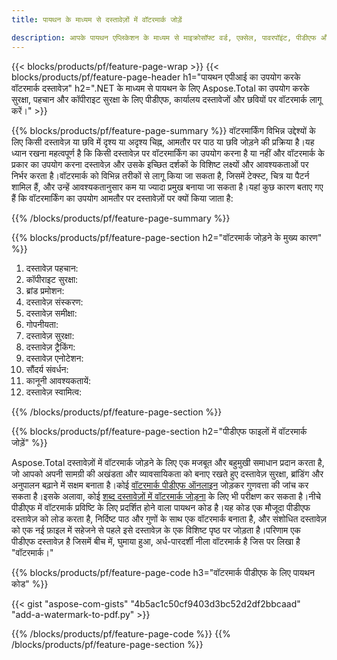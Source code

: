 ```yaml
---
title: पायथन के माध्यम से दस्तावेज़ों में वॉटरमार्क जोड़ें

description: आपके पायथन एप्लिकेशन के माध्यम से माइक्रोसॉफ्ट वर्ड, एक्सेल, पावरपॉइंट, पीडीएफ और छवियों सहित वॉटरमार्क दस्तावेज़।ऐप के माध्यम से निःशुल्क टेक्स्ट या छवि वॉटरमार्क ऑनलाइन जोड़ें।
---
```


{{< blocks/products/pf/feature-page-wrap >}}
{{< blocks/products/pf/feature-page-header h1="पायथन एपीआई का उपयोग करके वॉटरमार्क दस्तावेज़" h2=".NET के माध्यम से पायथन के लिए Aspose.Total का उपयोग करके सुरक्षा, पहचान और कॉपीराइट सुरक्षा के लिए पीडीएफ, कार्यालय दस्तावेजों और छवियों पर वॉटरमार्क लागू करें।" >}}

{{% blocks/products/pf/feature-page-summary %}}
वॉटरमार्किंग विभिन्न उद्देश्यों के लिए किसी दस्तावेज़ या छवि में दृश्य या अदृश्य चिह्न, आमतौर पर पाठ या छवि जोड़ने की प्रक्रिया है।यह ध्यान रखना महत्वपूर्ण है कि किसी दस्तावेज़ पर वॉटरमार्किंग का उपयोग करना है या नहीं और वॉटरमार्क के प्रकार का उपयोग करना दस्तावेज़ और उसके इच्छित दर्शकों के विशिष्ट लक्ष्यों और आवश्यकताओं पर निर्भर करता है।वॉटरमार्क को विभिन्न तरीकों से लागू किया जा सकता है, जिसमें टेक्स्ट, चित्र या पैटर्न शामिल हैं, और उन्हें आवश्यकतानुसार कम या ज्यादा प्रमुख बनाया जा सकता है।यहां कुछ कारण बताए गए हैं कि वॉटरमार्किंग का उपयोग आमतौर पर दस्तावेज़ों पर क्यों किया जाता है:

{{% /blocks/products/pf/feature-page-summary  %}}

{{% blocks/products/pf/feature-page-section  h2="वॉटरमार्क जोड़ने के मुख्य कारण" %}}

1. दस्तावेज़ पहचान:
1. कॉपीराइट सुरक्षा:
1. ब्रांड प्रमोशन:
1. दस्तावेज़ संस्करण:
1. दस्तावेज़ समीक्षा:
1. गोपनीयता:
1. दस्तावेज़ सुरक्षा:
1. दस्तावेज़ ट्रैकिंग:
1. दस्तावेज़ एनोटेशन:
1. सौंदर्य संवर्धन:
1. कानूनी आवश्यकतायें:
1. दस्तावेज़ स्वामित्व:

{{% /blocks/products/pf/feature-page-section %}}

{{% blocks/products/pf/feature-page-section  h2="पीडीएफ फाइलों में वॉटरमार्क जोड़ें" %}}

Aspose.Total दस्तावेज़ों में वॉटरमार्क जोड़ने के लिए एक मजबूत और बहुमुखी समाधान प्रदान करता है, जो आपको अपनी सामग्री की अखंडता और व्यावसायिकता को बनाए रखते हुए दस्तावेज़ सुरक्षा, ब्रांडिंग और अनुपालन बढ़ाने में सक्षम बनाता है।कोई [वॉटरमार्क पीडीएफ ऑनलाइन](https://products.aspose.com/total/python-net/watermark/pdf/) जोड़कर गुणवत्ता की जांच कर सकता है।इसके अलावा, कोई [शब्द दस्तावेज़ों में वॉटरमार्क जोड़ना](https://products.aspose.com/total/python-net/watermark/word/) के लिए भी परीक्षण कर सकता है।नीचे पीडीएफ में वॉटरमार्क प्रविष्टि के लिए प्रदर्शित होने वाला पायथन कोड है।यह कोड एक मौजूदा पीडीएफ दस्तावेज़ को लोड करता है, निर्दिष्ट पाठ और गुणों के साथ एक वॉटरमार्क बनाता है, और संशोधित दस्तावेज़ को एक नई फ़ाइल में सहेजने से पहले इसे दस्तावेज़ के एक विशिष्ट पृष्ठ पर जोड़ता है।परिणाम एक पीडीएफ दस्तावेज़ है जिसमें बीच में, घुमाया हुआ, अर्ध-पारदर्शी नीला वॉटरमार्क है जिस पर लिखा है "वॉटरमार्क।"

{{% blocks/products/pf/feature-page-code h3="वॉटरमार्क पीडीएफ के लिए पायथन कोड" %}}

{{< gist "aspose-com-gists" "4b5ac1c50cf9403d3bc52d2df2bbcaad" "add-a-watermark-to-pdf.py" >}}

{{% /blocks/products/pf/feature-page-code  %}}
{{% /blocks/products/pf/feature-page-section %}}